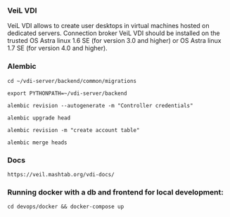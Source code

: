 ### VeiL VDI
VeiL VDI allows to create user desktops in virtual machines hosted on 
dedicated servers.
Connection broker VeiL VDI should be installed on the trusted OS Astra linux 1.6 SE (for version 3.0 and higher) 
or OS Astra linux 1.7 SE (for version 4.0 and higher).

### Alembic
```shell script
cd ~/vdi-server/backend/common/migrations

export PYTHONPATH=~/vdi-server/backend

alembic revision --autogenerate -m "Controller credentials"

alembic upgrade head

alembic revision -m "create account table"

alembic merge heads
```

### Docs
    https://veil.mashtab.org/vdi-docs/
    
### Running docker with a db and frontend for local development:
    cd devops/docker && docker-compose up
